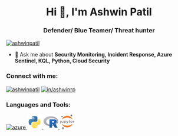 <h1 align="center">Hi 👋, I'm Ashwin Patil</h1>
<h3 align="center">Defender/ Blue Teamer/ Threat hunter</h3>

<p align="left"> <a href="https://twitter.com/ashwinpatil" target="blank"><img src="https://img.shields.io/twitter/follow/ashwinpatil?logo=twitter&style=for-the-badge" alt="ashwinpatil" /></a> </p>

- 💬 Ask me about **Security Monitoring, Incident Response, Azure Sentinel, KQL, Python, Cloud Security**

<h3 align="left">Connect with me:</h3>
<p align="left">
<a href="https://twitter.com/ashwinpatil" target="blank"><img align="center" src="https://raw.githubusercontent.com/rahuldkjain/github-profile-readme-generator/master/src/images/icons/Social/twitter.svg" alt="ashwinpatil" height="30" width="40" /></a>
<a href="https://linkedin.com/in/ashwinrp" target="blank"><img align="center" src="https://raw.githubusercontent.com/rahuldkjain/github-profile-readme-generator/master/src/images/icons/Social/linked-in-alt.svg" alt="in/ashwinrp" height="30" width="40" /></a>
</p>

<h3 align="left">Languages and Tools:</h3>
<p align="left"> <a href="https://azure.microsoft.com/en-in/" target="_blank"> <img src="https://www.vectorlogo.zone/logos/microsoft_azure/microsoft_azure-icon.svg" alt="azure" width="40" height="40"/> </a> <a href="https://www.python.org" target="_blank"> <img src="https://raw.githubusercontent.com/devicons/devicon/master/icons/python/python-original.svg" alt="python" width="40" height="40"/> </a><a href="https://www.r-project.org/" target="_blank"> <img src="https://raw.githubusercontent.com/devicons/devicon/master/icons//r/r-original.svg" alt="r" width="40" height="40"/> </a>
<a href="https://www.jupyter.org" target="_blank"><img src="https://raw.githubusercontent.com/devicons/devicon/master/icons/jupyter/jupyter-original-wordmark.svg" alt="jupyter" width="40" height="40"/></a> </p>


